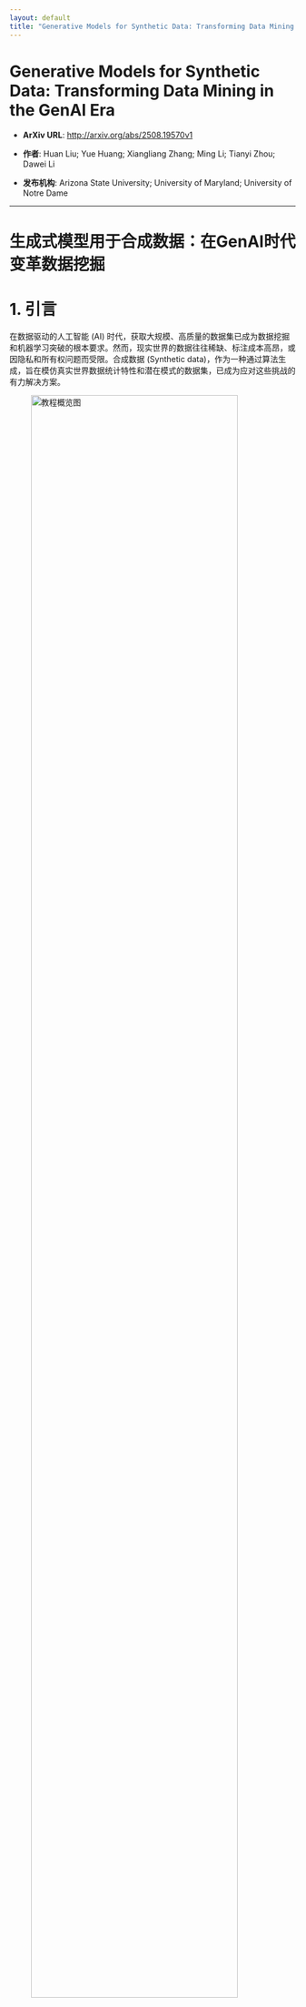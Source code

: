 ```yaml
---
layout: default
title: "Generative Models for Synthetic Data: Transforming Data Mining in the GenAI Era"
---
```


# Generative Models for Synthetic Data: Transforming Data Mining in the GenAI Era

- **ArXiv URL**: http://arxiv.org/abs/2508.19570v1

- **作者**: Huan Liu; Yue Huang; Xiangliang Zhang; Ming Li; Tianyi Zhou; Dawei Li

- **发布机构**: Arizona State University; University of Maryland; University of Notre Dame

---

# 生成式模型用于合成数据：在GenAI时代变革数据挖掘

# 1. 引言

在数据驱动的人工智能 (AI) 时代，获取大规模、高质量的数据集已成为数据挖掘和机器学习突破的根本要求。然而，现实世界的数据往往稀缺、标注成本高昂，或因隐私和所有权问题而受限。合成数据 (Synthetic data)，作为一种通过算法生成，旨在模仿真实世界数据统计特性和潜在模式的数据集，已成为应对这些挑战的有力解决方案。

<img src="/images/2508.19570v1/x1.jpg" alt="教程概览图" style="width:85%; max-width:600px; margin:auto; display:block;">
图1. 本教程的概览。

以大语言模型 (Large Language Models, LLMs)、扩散模型 (Diffusion Models) 和生成对抗网络 (Generative Adversarial Networks, GANs) 为代表的生成式模型的最新进展，极大地提升了跨多种数据类型生成逼真、多样且可控的合成数据的能力。由这些生成式模型驱动的合成数据正在彻底改变数据挖掘的方法，其应用涵盖了增强训练数据集、降低标注成本、实现隐私保护分析以及在低资源或长尾场景中促进创新等多个方面。

本教程旨在全面概述使用现代生成式模型进行合成数据生成的基础、方法论、实用框架、评估技术和真实世界应用。重点介绍了利用合成数据进行数据挖掘所带来的机遇与挑战，以期帮助研究人员和从业者将这些前沿技术有效应用于各自的领域。

# 2. 核心生成模型

本文主要涵盖三类核心的合成数据生成模型：生成对抗网络 (GANs)、扩散模型和大型语言模型 (LLMs)。

### 生成对抗网络 (GANs)
GANs 是合成数据生成领域的“经典”模型。其核心机制包含一个生成器 (generator) 和一个判别器 (discriminator)，生成器学习生成足以以假乱真的数据，而判别器则学习区分真实数据与生成数据。通过这种对抗性训练，生成器逐步产出遵循真实数据分布的样本。本文将介绍vanilla GANs的工作原理以及一些里程碑式的模型，如 Style-GAN 和 Drag-GAN，并探讨它们的优缺点以及为何其当前热度不及后两类模型。

### 扩散模型
扩散模型将生成过程视为一个增量式的去噪过程。首先，通过一个前向过程逐步向原始数据添加噪声，直至其变为纯粹的潜变量先验分布；然后，通过一个可学习的逆向过程，从噪声中一步步重建出原始数据。本文将介绍其基本工作原理，并提及DALL·E、Stable Diffusion、Sora等里程碑模型，同时会将其与GANs进行优劣对比。

### 大语言模型 (LLMs)
经过指令微调 (Instruction-tuned) 的大语言模型彻底改变了以文本为中心的合成数据生成方式。仅通过单个提示 (prompt)，模型就能生成语法正确、内容连贯的段落。与前两类模型不同，LLMs 主要专注于文本数据的生成，无论是处理文本查询还是以图像、视频为查询生成文本。本文将介绍该领域的关键模型和方法。

# 3. 实践中的合成数据

本节介绍了一些最新、最先进的合成数据生成框架。

对于基于文本的数据，将讨论如 MagPie、DataGen 和 DyVal 等系统。对于多模态数据（如文本-图像或文本-音频对），将涵盖如 Task-Me-Anything 和 AutoBench-v 等框架。

本文将探讨这些框架的设计理念、所采用的底层生成技术，以及它们如何应对数据合成中的不同挑战。此外，还会分析它们各自的优势，如可扩展性 (scalability)、可控性 (controllability) 和数据多样性 (data diversity)，以及其局限性，包括潜在的偏见、领域泛化问题和计算开销。

# 4. 评估与基准测试

评估合成数据的质量是机器学习和数据科学中一项关键而富有挑战性的任务。当前的评估方法主要通过定量指标和在真实世界基准上的下游任务表现来综合评估数据的保真度 (fidelity)、多样性 (diversity)、可控性 (controllability)、真实性 (truthfulness) 和下游任务效用 (downstream utility)。

实践中，一种常见的评估方式是：使用生成的合成数据集训练模型，然后在其下游任务上衡量性能，以此作为其真实世界适用性的代理指标。

尽管评估方法有所进步，但建立鲁棒且可解释的评估体系仍然是一个开放性问题。特别是，现有方法在全面解决数据偏见、伦理风险以及合成数据跨不同领域和应用的泛化能力方面仍存在不足。

# 5. 在数据挖掘中的应用

本节是本文的核心，系统地阐述了合成数据在不同数据挖掘任务中的应用。分类的维度是**数据类型**。

### 文本数据
合成文本数据可用于增强文本挖掘任务，如文本分类、关系抽取和命名实体识别。主要方法包括：
1.  **生成或增强输入文本**：通过生成新的文本样本来丰富数据集，提高数据多样性。
2.  **为无标签数据生成伪标签**：利用模型为大量未标注数据生成标签，以降低人工标注成本，提升效率。

### 表格数据
表格数据合成技术支持隐私保护的数据发布、数据增强和鲁棒学习。主要方法包括：
1.  **基于生成式建模**：使用扩散模型、流式模型或GANs等模型生成表格数据。
2.  **条件式表格生成**：在模式 (schema) 和控制信号的指导下生成特定的表格。
3.  **基于LLM的表格提取**：使用大语言模型从原始文本中提取并构建表格。

### 图数据
图数据合成推动了分子、蛋白质、网络分析和知识图谱构建等领域的发展。关键方法包括：
1.  **结构级生成**：生成图的拓扑结构。
2.  **节点/边级增强**：对图中的节点或边进行增强或扩充。
3.  **条件式生成**：根据文本或结构化输入生成图数据。

### 序列数据
序列数据合成有助于平衡类别分布、模拟罕见事件和辅助预训练。主要包括：
1.  **时间序列生成**：捕捉复杂的时间动态模式。
2.  **序列推荐的表示合成**：通过增强用户-物品交互数据来改进推荐系统。

### 视觉与多模态数据
视觉与多模态数据合成涵盖了：
1.  **图像生成**：利用如Stable Diffusion、DALL-E等基础扩散模型生成图像。
2.  **多模态生成**：生成对齐的视觉-语言数据对（如图像与对应的描述文本）。
合成的视觉与多模态数据能够高效地创建多样化的标注数据集，从而改善视觉和多模态模型的训练效果。

# 6. 真实世界场景

本节探讨了合成数据在多个真实世界数据挖掘场景中的应用，特别是在健康、金融和教育领域。

*   **健康领域**：像GPT-4这样的基础模型已被用于生成合成临床记录和电子健康数据。这在支持命名实体识别、患者结果预测等任务的同时，有效保护了患者隐私。
*   **金融领域**：扩散模型和GANs等生成模型被用来模拟真实的交易数据，以用于欺诈检测，解决数据不平衡问题，并促进金融机构在隐私约束下进行数据共享。
*   **教育领域**：由GANs和LLMs生成的合成学生表现记录，使得在数据稀缺的情况下也能对学生学业成果进行准确的预测建模。

# 7. 展望

### 优缺点
本节概述了在数据挖掘应用中使用合成数据的优缺点。
*   **优点 (Pros)**：
    1.  **增强数据隐私**：通过避免使用真实的个人记录来保护隐私。
    2.  **实现大规模数据生成**：能够快速、低成本地生成大量数据。
    3.  **解决数据不平衡**：可用于生成少数类样本，缓解数据倾斜问题。
*   **缺点 (Cons)**：
    1.  **分布失真**：可能无法完全捕捉真实世界数据分布的细微差别。
    2.  **学习虚假模式**：模型可能学习到一些不切实际或虚假的模式。
    3.  **对人工分布过拟合**：模型可能过分拟合于合成数据的分布，导致在真实数据上泛化能力下降。

### 挑战与未来方向
本文最后强调了该领域的几个挑战和有前景的未来研究方向。
1.  **模型坍塌 (Model Collapse)**：虽然在仅依赖合成数据进行迭代训练的生成模型中已观察到模型坍塌现象，但其对数据挖掘模型所依赖的数据分布的具体影响仍有待深入研究。
2.  **方法融合**：目前仍然缺乏将基于生成式模型的方法与传统数据合成方法进行有效结合的策略。这种融合有望在更多场景下生成更可信的合成数据。